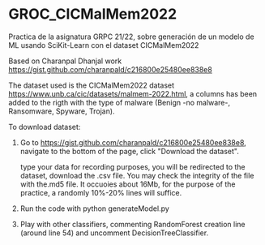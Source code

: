 # GROC_CICMalMem2022
Practica de la asignatura GRPC 21/22, sobre generación de un modelo de ML usando SciKit-Learn con el dataset CICMalMem2022

Based on Charanpal Dhanjal work https://gist.github.com/charanpald/c216800e25480ee838e8

The dataset used is the CICMalMem2022 dataset https://www.unb.ca/cic/datasets/malmem-2022.html, a columns has been added to the rigth with the type of malware (Benign -no malware-, Ransomware, Spyware, Trojan).

To download dataset:
1) Go to https://gist.github.com/charanpald/c216800e25480ee838e8, navigate to the bottom of the page, click "Download the dataset".

   type your data for recording purposes, you will be redirected to the dataset, download the .csv file. You may check the integrity of the file with the.md5 file. It occuoies about 16Mb, for the purpose of the practice, a randomly 10%-20% lines will suffice.
3) Run the code with
   python generateModel.py
3) Play with other classifiers, commenting RandomForest creation line
   (around line 54) and uncomment DecisionTreeClassifier.
